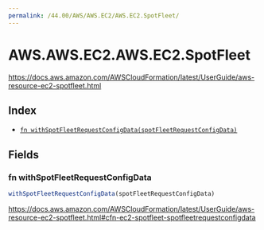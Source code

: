 ```yaml
---
permalink: /44.00/AWS/AWS.EC2/AWS.EC2.SpotFleet/
---
```


# AWS.AWS.EC2.AWS.EC2.SpotFleet

https://docs.aws.amazon.com/AWSCloudFormation/latest/UserGuide/aws-resource-ec2-spotfleet.html

## Index

* [`fn withSpotFleetRequestConfigData(spotFleetRequestConfigData)`](#fn-withspotfleetrequestconfigdata)

## Fields

### fn withSpotFleetRequestConfigData

```ts
withSpotFleetRequestConfigData(spotFleetRequestConfigData)
```

https://docs.aws.amazon.com/AWSCloudFormation/latest/UserGuide/aws-resource-ec2-spotfleet.html#cfn-ec2-spotfleet-spotfleetrequestconfigdata